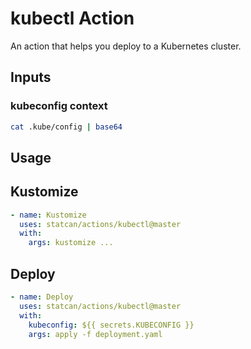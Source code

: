 # kubectl Action

An action that helps you deploy to a Kubernetes cluster.

## Inputs

### kubeconfig context

```sh
cat .kube/config | base64
```

## Usage

## Kustomize

```yaml
- name: Kustomize
  uses: statcan/actions/kubectl@master
  with:
    args: kustomize ...
```

## Deploy

```yaml
- name: Deploy
  uses: statcan/actions/kubectl@master
  with:
    kubeconfig: ${{ secrets.KUBECONFIG }}
    args: apply -f deployment.yaml
```
